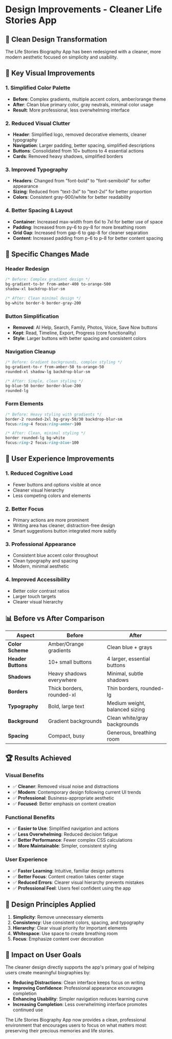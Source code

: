 # Design Improvements - Cleaner Life Stories App

## 🎨 **Clean Design Transformation**

The Life Stories Biography App has been redesigned with a cleaner, more modern aesthetic focused on simplicity and usability.

## 📱 **Key Visual Improvements**

### **1. Simplified Color Palette**

- **Before**: Complex gradients, multiple accent colors, amber/orange theme
- **After**: Clean blue primary color, gray neutrals, minimal color usage
- **Result**: More professional, less overwhelming interface

### **2. Reduced Visual Clutter**

- **Header**: Simplified logo, removed decorative elements, cleaner typography
- **Navigation**: Larger padding, better spacing, simplified descriptions
- **Buttons**: Consolidated from 10+ buttons to 4 essential actions
- **Cards**: Removed heavy shadows, simplified borders

### **3. Improved Typography**

- **Headers**: Changed from "font-bold" to "font-semibold" for softer appearance
- **Sizing**: Reduced from "text-3xl" to "text-2xl" for better proportion
- **Colors**: Consistent gray-900/white for better readability

### **4. Better Spacing & Layout**

- **Container**: Increased max-width from 6xl to 7xl for better use of space
- **Padding**: Increased from py-6 to py-8 for more breathing room
- **Grid Gap**: Increased from gap-6 to gap-8 for cleaner separation
- **Content**: Increased padding from p-6 to p-8 for better content spacing

## 🔧 **Specific Changes Made**

### **Header Redesign**

```css
/* Before: Complex gradient design */
bg-gradient-to-br from-amber-400 to-orange-500
shadow-xl backdrop-blur-sm

/* After: Clean minimal design */
bg-white border-b border-gray-200
```

### **Button Simplification**

- **Removed**: AI Help, Search, Family, Photos, Voice, Save Now buttons
- **Kept**: Read, Timeline, Export, Progress (core functionality)
- **Style**: Larger buttons with better spacing and consistent colors

### **Navigation Cleanup**

```css
/* Before: Gradient backgrounds, complex styling */
bg-gradient-to-r from-amber-50 to-orange-50
rounded-xl shadow-lg backdrop-blur-sm

/* After: Simple, clean styling */
bg-blue-50 border border-blue-200
rounded-lg
```

### **Form Elements**

```css
/* Before: Heavy styling with gradients */
border-2 rounded-2xl bg-gray-50/30 backdrop-blur-sm
focus:ring-4 focus:ring-amber-100

/* After: Clean, minimal styling */
border rounded-lg bg-white
focus:ring-2 focus:ring-blue-100
```

## 🎯 **User Experience Improvements**

### **1. Reduced Cognitive Load**

- Fewer buttons and options visible at once
- Cleaner visual hierarchy
- Less competing colors and elements

### **2. Better Focus**

- Primary actions are more prominent
- Writing area has cleaner, distraction-free design
- Smart suggestions button integrated more subtly

### **3. Professional Appearance**

- Consistent blue accent color throughout
- Clean typography and spacing
- Modern, minimal aesthetic

### **4. Improved Accessibility**

- Better color contrast ratios
- Larger touch targets
- Clearer visual hierarchy

## 📊 **Before vs After Comparison**

| Aspect | Before | After |
|--------|--------|-------|
| **Color Scheme** | Amber/Orange gradients | Clean blue + grays |
| **Header Buttons** | 10+ small buttons | 4 larger, essential buttons |
| **Shadows** | Heavy shadows everywhere | Minimal, subtle shadows |
| **Borders** | Thick borders, rounded-xl | Thin borders, rounded-lg |
| **Typography** | Bold, large text | Medium weight, balanced sizing |
| **Background** | Gradient backgrounds | Clean white/gray backgrounds |
| **Spacing** | Compact, busy | Generous, breathing room |

## 🏆 **Results Achieved**

### **Visual Benefits**

- ✅ **Cleaner**: Removed visual noise and distractions
- ✅ **Modern**: Contemporary design following current UI trends
- ✅ **Professional**: Business-appropriate aesthetic
- ✅ **Focused**: Better emphasis on content creation

### **Functional Benefits**

- ✅ **Easier to Use**: Simplified navigation and actions
- ✅ **Less Overwhelming**: Reduced decision fatigue
- ✅ **Better Performance**: Fewer complex CSS calculations
- ✅ **More Maintainable**: Simpler, consistent styling

### **User Experience**

- ✅ **Faster Learning**: Intuitive, familiar design patterns
- ✅ **Better Focus**: Content creation takes center stage
- ✅ **Reduced Errors**: Clearer visual hierarchy prevents mistakes
- ✅ **Professional Feel**: Users feel confident using the app

## 🎨 **Design Principles Applied**

1. **Simplicity**: Remove unnecessary elements
2. **Consistency**: Use consistent colors, spacing, and typography
3. **Hierarchy**: Clear visual priority for important elements
4. **Whitespace**: Use space to create breathing room
5. **Focus**: Emphasize content over decoration

## 🚀 **Impact on User Goals**

The cleaner design directly supports the app's primary goal of helping users create meaningful biographies by:

- **Reducing Distractions**: Clean interface keeps focus on writing
- **Improving Confidence**: Professional appearance encourages completion
- **Enhancing Usability**: Simpler navigation reduces learning curve
- **Increasing Completion**: Less overwhelming interface promotes continued use

The Life Stories Biography App now provides a clean, professional environment that encourages users to focus on what matters most: preserving their precious memories and life stories.
